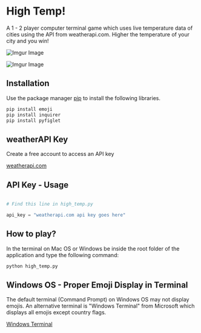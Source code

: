 # High Temp!

A 1 - 2 player computer terminal game which uses live temperature data of cities using the API from weatherapi.com. Higher the temperature of your city and you win! 


![Imgur Image](https://i.imgur.com/bpdOWry.gif)

![Imgur Image](https://i.imgur.com/aKRIwbd.gif)


## Installation

Use the package manager [pip](https://pip.pypa.io/en/stable/) to install the following libraries.

```bash
pip install emoji
pip install inquirer
pip install pyfiglet
```

## weatherAPI Key
Create a free account to access an API key

[weatherapi.com](https://www.weatherapi.com/)

## API Key - Usage

```python

# Find this line in high_temp.py

api_key = "weatherapi.com api key goes here"

```

## How to play?
In the terminal on Mac OS or Windows be inside the root folder of the application and type the following command: 

```bash
python high_temp.py
```

## Windows OS - Proper Emoji Display in Terminal 

The default terminal (Command Prompt) on Windows OS may not display emojis. An alternative terminal is "Windows Terminal" from Microsoft which displays all emojis except country flags. 

[Windows Terminal](https://www.microsoft.com/en-us/p/windows-terminal/9n0dx20hk701#activetab=pivot:overviewtab)
